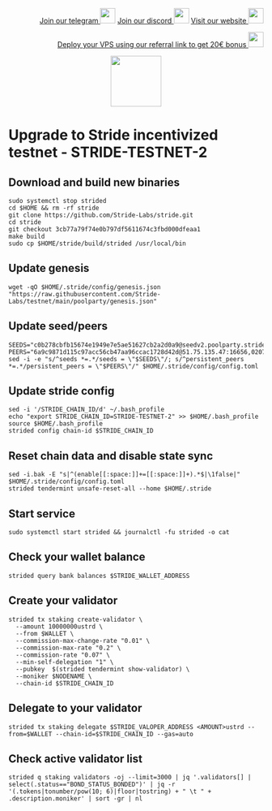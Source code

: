 <p style="font-size:14px" align="right">
<a href="https://t.me/kjnotes" target="_blank">Join our telegram <img src="https://user-images.githubusercontent.com/50621007/183283867-56b4d69f-bc6e-4939-b00a-72aa019d1aea.png" width="30"/></a>
<a href="https://discord.gg/fRVzvPBh" target="_blank">Join our discord <img src="https://user-images.githubusercontent.com/50621007/176236430-53b0f4de-41ff-41f7-92a1-4233890a90c8.png" width="30"/></a>
<a href="https://kjnodes.com/" target="_blank">Visit our website <img src="https://user-images.githubusercontent.com/50621007/168689709-7e537ca6-b6b8-4adc-9bd0-186ea4ea4aed.png" width="30"/></a>
</p>

<p style="font-size:14px" align="right">
<a href="https://hetzner.cloud/?ref=y8pQKS2nNy7i" target="_blank">Deploy your VPS using our referral link to get 20€ bonus <img src="https://user-images.githubusercontent.com/50621007/174612278-11716b2a-d662-487e-8085-3686278dd869.png" width="30"/></a>
</p>

<p align="center">
  <img height="100" height="auto" src="https://user-images.githubusercontent.com/50621007/183283696-d1c4192b-f594-45bb-b589-15a5e57a795c.png">
</p>

# Upgrade to Stride incentivized testnet - STRIDE-TESTNET-2

## Download and build new binaries
```
sudo systemctl stop strided
cd $HOME && rm -rf stride
git clone https://github.com/Stride-Labs/stride.git
cd stride
git checkout 3cb77a79f74e0b797df5611674c3fbd000dfeaa1
make build
sudo cp $HOME/stride/build/strided /usr/local/bin
```

## Update genesis
```
wget -qO $HOME/.stride/config/genesis.json "https://raw.githubusercontent.com/Stride-Labs/testnet/main/poolparty/genesis.json"
```

## Update seed/peers
```
SEEDS="c0b278cbfb15674e1949e7e5ae51627cb2a2d0a9@seedv2.poolparty.stridenet.co:26656"
PEERS="6a9c9871d115c97acc56cb47aa96ccac1728d42d@51.75.135.47:16656,02073421dfeb1fc9426698250db8db68a60b3865@35.184.123.9:26656,efb44e5336800b589053a13f2ee94d3d1cfe19d8@65.108.62.95:12656,11cf69772d08210baa7eff2728efb190cc8103db@46.146.231.96:26656,0c5521e59c227726888504e3f857beb5973d113c@65.108.76.44:11523,e981b87ff961e991f0915301e50f408b33bfdd60@143.198.43.17:16656,c9975b81d7f3afdf5179651c76a013baf70d13ce@62.171.172.182:16656,d7b72c668e32bf1e5efa7d196047188d5a6f1db8@65.108.231.252:46656,73f15ad99a0ac6e60cda2b691bc5b71cd7f221bc@141.95.124.151:20086,f4e9b46abb91c1cf328e28cc195964958ff621b9@65.108.45.200:26959,f6e804d1d509db730de171cf1d0553d701c5140f@142.132.235.215:16656,830a6dcc085dbe37ba0d6c15ac2b10c95d5ba5c3@158.247.231.2:26656,03a532495fc6a2ec20f29318aeb6c9a54286312a@89.163.221.56:26656,ae03ae125b456b4d8df8658917910ec259e14f8b@149.102.131.174:16656,1c06803eb8dda04473f2a5d8419f26126d6d1b09@89.58.45.204:26656,be60859ea3cc6e4d37d50c81c1841355b6885109@86.48.2.79:26656,05313ff7326221035692e5c43198d13ee9079cc7@116.203.47.199:26656,fdcbb0a1d58e4bb934606abaa0e7eb9fc8ef3227@159.223.231.90:16656,c95397b6cc5282a1525bef49bcdd3119847f324e@149.102.139.103:26656,4aed611d0f9758d2362c7d28f067eb6ecd833927@147.182.250.27:16656,dfdc971008bbc3910bcd71855d229e19b8534dbf@159.223.203.149:16656,bb3daec1234c4cbd18b26b13ab9c1db8fbd17f83@38.242.146.249:16656,89fc167903c6f8afd519cbc8cc1542ac6467f911@135.181.133.248:11656,3e17bda1c34f025b8397b5baeaef5000c4c21ddd@213.239.213.179:26656,3e8741d3ae96e08439e7da308ebf1e6651acb02a@167.71.77.205:16656,a3afae256ad780f873f85a0c377da5c8e9c28cb2@54.219.207.30:26656,1aa3c20fd33fd1ece537e695fd67c49efe9e806d@34.125.11.162:26656,4e26c5b8206c116192ceb7f6b5efa176312198ad@185.205.244.117:26656"
sed -i -e "s/^seeds *=.*/seeds = \"$SEEDS\"/; s/^persistent_peers *=.*/persistent_peers = \"$PEERS\"/" $HOME/.stride/config/config.toml
```

## Update stride config
```
sed -i '/STRIDE_CHAIN_ID/d' ~/.bash_profile
echo "export STRIDE_CHAIN_ID=STRIDE-TESTNET-2" >> $HOME/.bash_profile
source $HOME/.bash_profile
strided config chain-id $STRIDE_CHAIN_ID
```

## Reset chain data and disable state sync
```
sed -i.bak -E "s|^(enable[[:space:]]+=[[:space:]]+).*$|\1false|" $HOME/.stride/config/config.toml
strided tendermint unsafe-reset-all --home $HOME/.stride
```

## Start service
```
sudo systemctl start strided && journalctl -fu strided -o cat
```

## Check your wallet balance
```
strided query bank balances $STRIDE_WALLET_ADDRESS
```

## Create your validator
```
strided tx staking create-validator \
  --amount 10000000ustrd \
  --from $WALLET \
  --commission-max-change-rate "0.01" \
  --commission-max-rate "0.2" \
  --commission-rate "0.07" \
  --min-self-delegation "1" \
  --pubkey  $(strided tendermint show-validator) \
  --moniker $NODENAME \
  --chain-id $STRIDE_CHAIN_ID
```

## Delegate to your validator
```
strided tx staking delegate $STRIDE_VALOPER_ADDRESS <AMOUNT>ustrd --from=$WALLET --chain-id=$STRIDE_CHAIN_ID --gas=auto
```

## Check active validator list
```
strided q staking validators -oj --limit=3000 | jq '.validators[] | select(.status=="BOND_STATUS_BONDED")' | jq -r '(.tokens|tonumber/pow(10; 6)|floor|tostring) + " \t " + .description.moniker' | sort -gr | nl
```
